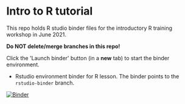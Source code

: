 # Intro to R tutorial

This repo holds R studio binder files for the introductory R training workshop in June 2021.

**Do NOT delete/merge branches in this repo!**

Click the 'Launch binder' button (in a **new** tab) to start the binder environment.

- Rstudio environment binder for R lesson. The binder points to the `rstudio-binder` branch.

[![Binder](https://binder.pangeo.io/badge_logo.svg)](https://binder.pangeo.io/v2/gh/nih-cfde/training-R-binder/rstudio-binder?urlpath=rstudio)


